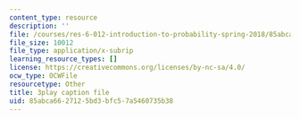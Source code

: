 ```yaml
---
content_type: resource
description: ''
file: /courses/res-6-012-introduction-to-probability-spring-2018/85abca6627125bd3bfc57a5460735b38_yqdcK6-9kv8.vtt
file_size: 10012
file_type: application/x-subrip
learning_resource_types: []
license: https://creativecommons.org/licenses/by-nc-sa/4.0/
ocw_type: OCWFile
resourcetype: Other
title: 3play caption file
uid: 85abca66-2712-5bd3-bfc5-7a5460735b38
---
```

